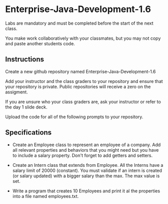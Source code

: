 # Enterprise-Java-Development-1.6

Labs are mandatory and must be completed before the start of the next class.

You make work collaboratively with your classmates, but you may not copy and paste another students code.

## Instructions

Create a new github repository named Enterprise-Java-Development-1.6

Add your instructor and the class graders to your repository and ensure that your repository is private. Public repositories will receive a zero on the assigment.

If you are unsure who your class graders are, ask your instructor or refer to the day 1 slide deck.

Upload the code for all of the following prompts to your repository.

## Specifications

- Create an Employee class to represent an employee of a company. Add all relevant properties and behaviors that you might need but you have to include a salary property. Don't forget to add getters and setters.

- Create an Intern class that extends from Employee. All the Interns have a salary limit of 20000 (constant). You must validate if an intern is created (or salary updated) with a bigger salary than the max. The max value is set.

- Write a program that creates 10 Employees and print it al the properties into a file named employees.txt.

